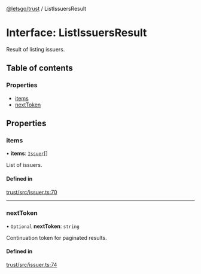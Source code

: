 [@letsgo/trust](../README.md) / ListIssuersResult

# Interface: ListIssuersResult

Result of listing issuers.

## Table of contents

### Properties

- [items](ListIssuersResult.md#items)
- [nextToken](ListIssuersResult.md#nexttoken)

## Properties

### items

• **items**: [`Issuer`](../README.md#issuer)[]

List of issuers.

#### Defined in

[trust/src/issuer.ts:70](https://github.com/47chapters/letsgo/blob/5310a6f/packages/trust/src/issuer.ts#L70)

___

### nextToken

• `Optional` **nextToken**: `string`

Continuation token for paginated results.

#### Defined in

[trust/src/issuer.ts:74](https://github.com/47chapters/letsgo/blob/5310a6f/packages/trust/src/issuer.ts#L74)
